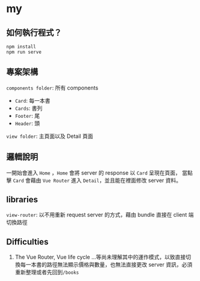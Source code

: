 # my

## 如何執行程式？
 
```
npm install
npm run serve
```

## 專案架構

`components folder`: 所有 components

+ `Card`: 每一本書
+ `Cards`: 書列
+ `Footer`: 尾
+ `Header`: 頭

`view folder`: 主頁面以及 Detail 頁面

## 邏輯說明

一開始會進入 `Home` ，`Home` 會將 server 的 response 以 `Card` 呈現在頁面，
當點擊 `Card` 會藉由 `Vue Router` 進入 `Detail`，並且能在裡面修改 server 資料。

## libraries

`view-router`: 以不用重新 request server 的方式，藉由 bundle 直接在 client 端切換路徑

## Difficulties

1. The Vue Router, Vue life cycle ...等尚未理解其中的運作模式，以致直接切換每一本書的路徑無法顯示價格與數量，也無法直接更改 server 資訊，必須重新整理或者先回到`/books`
